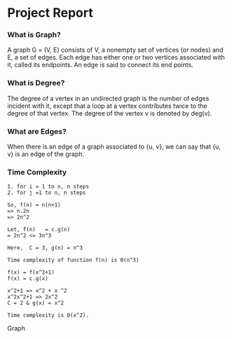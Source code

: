 # Project Report

### What is Graph?

A graph G = (V, E) consists of V, a nonempty set of vertices (or nodes) and E, a set of edges. Each edge has either one
or two vertices associated with it, called its endpoints. An edge is said to connect its end points.

### What is Degree?

The degree of a vertex in an undirected graph is the number of edges incident with it, except that a loop at a vertex
contributes twice to the degree of that vertex. The degree of the vertex v is denoted by deg(v).

### What are Edges?

When there is an edge of a graph associated to {u, v}, we can say that {u, v} is an edge of the graph.

### Time Complexity

```text
1. for i = 1 to n, n steps
2. for j =1 to n, n steps

So, f(n) = n(n+1)
=> n.2n
=> 2n^2

Let, f(n)   = c.g(n)
= 2n^2 <= 3n^3

Here,  C = 3, g(n) = n^3

Time complexity of function f(n) is 0(n^3)

f(x) = f(x^2+1)
f(x) = c.g(x)

x^2+1 => x^2 + x ^2
x^2x^2+1 => 2x^2
C = 2 & g(x) = x^2

Time complexity is 0(x^2).
```

Graph
